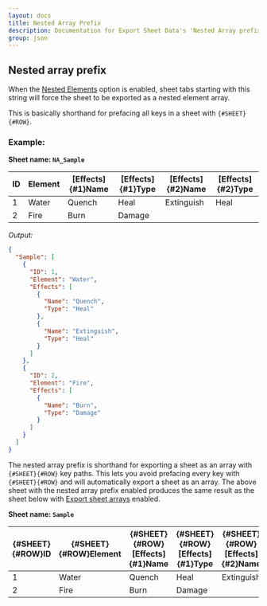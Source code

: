```yaml
---
layout: docs
title: Nested Array Prefix
description: Documentation for Export Sheet Data's 'Nested Array prefix' option.
group: json
---
```


Nested array prefix
-------------------
When the [Nested Elements](../general/nestedelements.md) option is enabled, sheet tabs starting with this string will force the sheet to be exported as a nested element array.

This is basically shorthand for prefacing all keys in a sheet with `{#SHEET}{#ROW}`.

### Example: ###

**Sheet name: `NA_Sample`**

ID | Element | [Effects]{#1}Name | [Effects]{#1}Type | [Effects]{#2}Name	| [Effects]{#2}Type
--- | --- | --- | --- | --- | ---
1	| Water |	Quench | Heal | Extinguish | Heal
2	| Fire | Burn | Damage | | 

*Output:*
```json
{
  "Sample": [
    {
      "ID": 1,
      "Element": "Water",
      "Effects": [
        {
          "Name": "Quench",
          "Type": "Heal"
        },
        {
          "Name": "Extinguish",
          "Type": "Heal"
        }
      ]
    },
    {
      "ID": 2,
      "Element": "Fire",
      "Effects": [
        {
          "Name": "Burn",
          "Type": "Damage"
        }
      ]
    }
  ]
}
```

The nested array prefix is shorthand for exporting a sheet as an array with `{#SHEET}{#ROW}` key paths. This lets you avoid prefacing every key with `{#SHEET}{#ROW}` and will automatically export a sheet as an array. The above sheet with the nested array prefix enabled produces the same result as the sheet below with [Export sheet arrays](exportsheetarrays.md) enabled.

**Sheet name: `Sample`**

{#SHEET}{#ROW}ID | {#SHEET}{#ROW}Element | {#SHEET}{#ROW}[Effects]{#1}Name | {#SHEET}{#ROW}[Effects]{#1}Type | {#SHEET}{#ROW}[Effects]{#2}Name	| {#SHEET}{#ROW}[Effects]{#2}Type
--- | --- | --- | --- | --- | ---
1	| Water |	Quench | Heal | Extinguish | Heal
2	| Fire | Burn | Damage | | 
